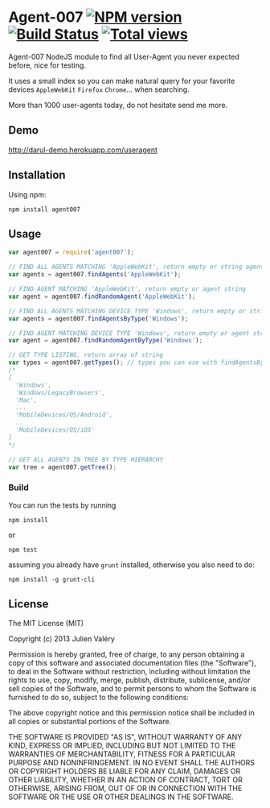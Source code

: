 Agent-007 [![NPM version](https://badge.fury.io/js/agent007.png)](http://badge.fury.io/js/agent007) [![Build Status](https://travis-ci.org/darul75/agent007.png?branch=master)](https://travis-ci.org/darul75/agent007) [![Total views](https://sourcegraph.com/api/repos/github.com/darul75/agent007/counters/views.png)](https://sourcegraph.com/github.com/darul75/agent007)
=====================

Agent-007 NodeJS module to find all User-Agent you never expected before, nice for testing.

It uses a small index so you can make natural query for your favorite devices `AppleWebKit` `Firefox` `Chrome`... when searching.

More than 1000 user-agents today, do not hesitate send me more.

Demo
------------
http://darul-demo.herokuapp.com/useragent

Installation
------------

Using npm:

```
npm install agent007
```

Usage
-------------

```javascript
var agent007 = require('agent007');

// FIND ALL AGENTS MATCHING 'AppleWebKit', return empty or string agents array
var agents = agent007.findAgents('AppleWebKit');

// FIND AGENT MATCHING 'AppleWebKit', return empty or agent string
var agent = agent007.findRandomAgent('AppleWebKit');

// FIND ALL AGENTS MATCHING DEVICE TYPE 'Windows', return empty or string agents array
var agents = agent007.findAgentsByType('Windows');

// FIND AGENT MATCHING DEVICE TYPE 'Windows', return empty or agent string
var agent = agent007.findRandomAgentByType('Windows');

// GET TYPE LISTING, return array of string
var types = agent007.getTypes(); // types you can use with findAgentsByType() or findRandomAgentByType() methods
/*
[
  'Windows',
  'Windows/LegacyBrowsers',
  'Mac',
  ...
  'MobileDevices/OS/Android',
  ..
  'MobileDevices/OS/iOS'
]
*/

// GET ALL AGENTS IN TREE BY TYPE HIERARCHY
var tree = agent007.getTree(); 

```    
    
### Build

You can run the tests by running

```
npm install
```
or
```
npm test
```

assuming you already have `grunt` installed, otherwise you also need to do:

```
npm install -g grunt-cli
```

## License

The MIT License (MIT)

Copyright (c) 2013 Julien Valéry

Permission is hereby granted, free of charge, to any person obtaining a copy
of this software and associated documentation files (the "Software"), to deal
in the Software without restriction, including without limitation the rights
to use, copy, modify, merge, publish, distribute, sublicense, and/or sell
copies of the Software, and to permit persons to whom the Software is
furnished to do so, subject to the following conditions:

The above copyright notice and this permission notice shall be included in
all copies or substantial portions of the Software.

THE SOFTWARE IS PROVIDED "AS IS", WITHOUT WARRANTY OF ANY KIND, EXPRESS OR
IMPLIED, INCLUDING BUT NOT LIMITED TO THE WARRANTIES OF MERCHANTABILITY,
FITNESS FOR A PARTICULAR PURPOSE AND NONINFRINGEMENT. IN NO EVENT SHALL THE
AUTHORS OR COPYRIGHT HOLDERS BE LIABLE FOR ANY CLAIM, DAMAGES OR OTHER
LIABILITY, WHETHER IN AN ACTION OF CONTRACT, TORT OR OTHERWISE, ARISING FROM,
OUT OF OR IN CONNECTION WITH THE SOFTWARE OR THE USE OR OTHER DEALINGS IN
THE SOFTWARE.




